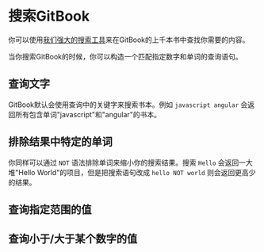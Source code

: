 # 搜索GitBook

你可以使用[我们强大的搜索工具](https://www.gitbook.com/search)来在GitBook的上千本书中查找你需要的内容。

当你搜索GitBook的时候，你可以构造一个匹配指定数字和单词的查询语句。

## 查询文字

GitBook默认会使用查询中的关键字来搜索书本。例如 `javascript angular` 会返回所有包含单词"javascript"和"angular"的书本。

## 排除结果中特定的单词

你同样可以通过 `NOT` 语法排除单词来缩小你的搜索结果。搜索 `Hello` 会返回一大堆"Hello World"的项目，但是把搜索语句改成 `hello NOT world` 则会返回更高少的结果。

## 查询指定范围的值






## 查询小于/大于某个数字的值

